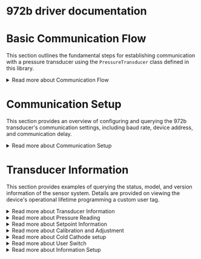 # 972b driver documentation



# Basic Communication Flow
This section outlines the fundamental steps for establishing communication with a pressure transducer using the `PressureTransducer` class defined in this library. 
<details>
<summary>Read more about Communication Flow</summary>

### Constructing a sensor object
The `PressureTransducer` class is initialized with a constructor that sets up the device for communication.

`PressureTransducer::PressureTransducer(String addr, Stream& serial);`

Parameters:
 - `addr`: A String representing the device address. If an empty string is provided, a default address is used.
 - `serial`: A reference to a Stream object which represents the serial port used for communication with the transducer. 
The constructor initializes the device with the given address (or defaults to `253` one if not specified) and sets up the specified serial port for communication.

#### Usage
```c
#include <972b.h>

PressureTransducer sensor; // Instantiate 972b sensor object with default address "253"

void setup() {
    Serial.begin(9600);   // initialize PC COM interface
    Serial2.begin(9600);  // initialize UART-RS486 transceiver interface

    String response;
    
    sensor.sendCommand("MD?"); // Query device model number
    response = sensor.readResponse();
    Serial.println("Model Number: " + response);
}

void loop() {
}
```
### Sending Commands
A wrapper function around `Serial.print()` can be used to send serial queries or commands to the 972b, assuming it’s connected through a UART-RS485 adapter and sent to the correct serial interface.

`void PressureTransducer::sendCommand(String command, String parameter);`

This function takes two parameters:
1. `command`: A String representing the command to send to the 972b
2. `parameter`: This is an optional parameter that defaults to an empty String. This is used only for commands and not for queries.

Notes:
 - The default serial port is `Serial2` (pins 18 & 19 on the Arduino Mega). This can be configured to any output stream.
 - `sendCommand` auto inserts the attention character “@” and ends with the termination characters “;FF” (datasheet, pg 13), requiring only the unique command to be passed.
 - The command string is limited to ASCII characters but is case-insensitive

Example usage [link](https://github.com/mslaffin/972b/blob/main/examples/querying/972b_model_number_query/972b_model_number_query.ino):


### Receiving a Response
If the sensor successfully acknowledges the command and responds through the transeiver, `Serial.read()` can be used to read input serial data on `Serial2`. The function waits for a response for a specified timeout duration and processes the response to determine its validity and type.

`String PressureTransducer::readResponse();`

This function takes no parameters and returns: 
1. `String`: The response received by the pressure transducer. This could be a successful response (starting with ‘ACK’), an error response (starting with ‘NAK’), or a string indicating no valid response was received.

Notes: 
 - The timeout duration is arbitrary, and may need to be adjusted 
</details>



# Communication Setup
This section provides an overview of configuring and querying the 972b transducer's communication settings, including baud rate, device address, and communication delay.
<details>
<summary>Read more about Communication Setup</summary>

This section details the commands for configuring and querying the communication settings of the 972b transducer. These commands allow for adjusting parameters such as baud rate, device address, and communication delay settings.


## Querying Communication Baud Rate
To query the current baud rate setting, use:
```c
sensor.sendCommand("BR?"); // Query current baud rate
```
- Expected response: `@xxxACK9600;FF`
- Explanation: Returns the current communication baud rate.
- The response codes (ACK, NAK) indicate successful or unsuccessful execution of the command, respectively.

## Setting Communication Baud Rate
To set the communication baud rate, use the following command:
```c
sensor.changeBaudRate("9600"); // Set baud rate to 9600
```
- Explanation: Sets the communication baud rate. Valid options include 4800, 9600, 19200, 38400, 57600, 115200, and 230400.

## Setting Transducer Address
To set the transducer communication address, use this command:
```c
sensor.sendCommand("AD!123"); // Set address to 123
```
- Expected response: `@xxxACK123;FF`
- Explanation: Sets the transducer's communication address. Valid addresses range from 001 to 253.

## Setting Communication Delay
To toggle the communication delay between receiving and transmitting, use:
```c
sensor.sendCommand("RSD!OFF"); // Turn off communication delay
```
- Expected response: `@xxxACKOFF;FF`
- Explanation: Turns on or off the communication delay between receiving and sending data.
</details>

# Transducer Information
This section provides examples of querying the status, model, and version information of the sensor system. Details are provided on viewing the device's operational lifetime programming a custom user tag.
<details>
<summary>Read more about Transducer Information</summary>

## Querying the Model Number (972B)
To query the system model number, use:
```c
sensor.sendCommand("MD?"); // Query model number
```
- Expected response: `@xxxACK972B;FF`
- Explanation: Responds with the device model number.

## Querying the Device type name (MicroPirani)
To query the device type name, use:
```c
sensor.sendCommand("DT?"); // Query device type
```
- Expected response: `@xxxACKDualMag;FF`
- Explanation: Responds with the device sensor type.

## Querying the Manufacturer Name
To query the manufacturer name, use:
```c
sensor.sendCommand("MF?"); // Query manufacturer name
```
- Expected response: `@xxxACKMKS;FF`
- Explanation: Responds with the Manufacturer name (MKS Instruments).

## Querying the Hardware version
To query the hardware version, use:
```c
sensor.sendCommand("HV?"); // Query hardware version
```
- Example response: `@xxxACKA;FF`
- Explanation: Responds with the hardware version.

## Querying the Firmware version
To query the firmware version, use:
```c
sensor.sendCommand("FV?"); // Query firmware version
```
- Example response: `@xxxACK1.12;FF`
- Explanation: Responds with the firmware version.

## Querying the Serial number
To query the serial number, use:
```c
sensor.sendCommand("SN?"); // Query serial number
```
- Example response: `@xxxACK08350123456;FF`
- Explanation: Responds with the serial number.

## Querying device switch enable status
To query if device switch is enabled, use:
```c
sensor.sendCommand("SW?"); // Query enable status of device Switch
```
- Expected response: `@xxxACKON;FF`
- Explanation: Responds with the switch enable status. (ON - Enabled)

## Querying hours of operation
To query the number of hours the device has been on, use:
```c
sensor.sendCommand("TIM?"); // Query time on
```
- Example response: `@xxxACK137;FF`
- Explanation: Responds with the number of hours the device has been in operation.


</details>

<details>
<summary>Read more about Pressure Reading</summary>
</details>

<details>
<summary>Read more about Setpoint Information</summary>
</details>

<details>
<summary>Read more about Calibration and Adjustment</summary>
</details>

<details>
<summary>Read more about Cold Cathode setup</summary>
</details>

<details>
<summary>Read more about User Switch</summary>
</details>

<details>
<summary>Read more about Information Setup</summary>
</details>
